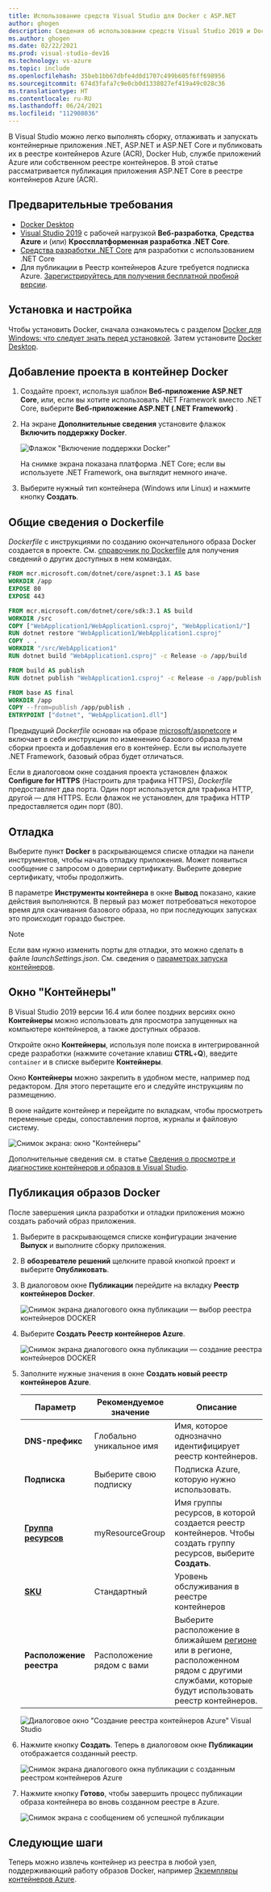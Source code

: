 ```yaml
---
title: Использование средств Visual Studio для Docker с ASP.NET
author: ghogen
description: Сведения об использовании средств Visual Studio 2019 и Docker для Windows
ms.author: ghogen
ms.date: 02/22/2021
ms.prod: visual-studio-dev16
ms.technology: vs-azure
ms.topic: include
ms.openlocfilehash: 35beb1bb67dbfe4d0d1707c499b605f6ff698956
ms.sourcegitcommit: 674d3fafa7c9e0cb0d1338027ef419a49c028c36
ms.translationtype: HT
ms.contentlocale: ru-RU
ms.lasthandoff: 06/24/2021
ms.locfileid: "112908036"
---
```

В Visual Studio можно легко выполнять сборку, отлаживать и запускать контейнерные приложения .NET, ASP.NET и ASP.NET Core и публиковать их в реестре контейнеров Azure (ACR), Docker Hub, службе приложений Azure или собственном реестре контейнеров. В этой статье рассматривается публикация приложения ASP.NET Core в реестре контейнеров Azure (ACR).

## <a name="prerequisites"></a>Предварительные требования

* [Docker Desktop](https://hub.docker.com/editions/community/docker-ce-desktop-windows)
* [Visual Studio 2019](https://visualstudio.microsoft.com/downloads) с рабочей нагрузкой **Веб-разработка**, **Средства Azure** и (или) **Кроссплатформенная разработка .NET Core**.
* [Средства разработки .NET Core](https://dotnet.microsoft.com/download/dotnet-core/) для разработки с использованием .NET Core
* Для публикации в Реестр контейнеров Azure требуется подписка Azure. [Зарегистрируйтесь для получения бесплатной пробной версии](https://azure.microsoft.com/free/dotnet/).

## <a name="installation-and-setup"></a>Установка и настройка

Чтобы установить Docker, сначала ознакомьтесь с разделом [Docker для Windows: что следует знать перед установкой](https://docs.docker.com/docker-for-windows/install/#what-to-know-before-you-install). Затем установите [Docker Desktop](https://hub.docker.com/editions/community/docker-ce-desktop-windows).

## <a name="add-a-project-to-a-docker-container"></a>Добавление проекта в контейнер Docker

1. Создайте проект, используя шаблон **Веб-приложение ASP.NET Core**, или, если вы хотите использовать .NET Framework вместо .NET Core, выберите **Веб-приложение ASP.NET (.NET Framework)** .
1. На экране **Дополнительные сведения** установите флажок **Включить поддержку Docker**.

   ![Флажок "Включение поддержки Docker"](../../media/container-tools/vs-2019/webapp-additional-information-31-docker.png)

   На снимке экрана показана платформа .NET Core; если вы используете .NET Framework, она выглядит немного иначе.

1. Выберите нужный тип контейнера (Windows или Linux) и нажмите кнопку **Создать**.

## <a name="dockerfile-overview"></a>Общие сведения о Dockerfile

*Dockerfile* с инструкциями по созданию окончательного образа Docker создается в проекте. См. [справочник по Dockerfile](https://docs.docker.com/engine/reference/builder/) для получения сведений о других доступных в нем командах.

```dockerfile
FROM mcr.microsoft.com/dotnet/core/aspnet:3.1 AS base
WORKDIR /app
EXPOSE 80
EXPOSE 443

FROM mcr.microsoft.com/dotnet/core/sdk:3.1 AS build
WORKDIR /src
COPY ["WebApplication1/WebApplication1.csproj", "WebApplication1/"]
RUN dotnet restore "WebApplication1/WebApplication1.csproj"
COPY . .
WORKDIR "/src/WebApplication1"
RUN dotnet build "WebApplication1.csproj" -c Release -o /app/build

FROM build AS publish
RUN dotnet publish "WebApplication1.csproj" -c Release -o /app/publish

FROM base AS final
WORKDIR /app
COPY --from=publish /app/publish .
ENTRYPOINT ["dotnet", "WebApplication1.dll"]
```

Предыдущий *Dockerfile* основан на образе [microsoft/aspnetcore](https://hub.docker.com/r/microsoft/aspnetcore/) и включает в себя инструкции по изменению базового образа путем сборки проекта и добавления его в контейнер. Если вы используете .NET Framework, базовый образ будет отличаться.

Если в диалоговом окне создания проекта установлен флажок **Configure for HTTPS** (Настроить для трафика HTTPS), *Dockerfile* предоставляет два порта. Один порт используется для трафика HTTP, другой — для HTTPS. Если флажок не установлен, для трафика HTTP предоставляется один порт (80).

## <a name="debug"></a>Отладка

Выберите пункт **Docker** в раскрывающемся списке отладки на панели инструментов, чтобы начать отладку приложения. Может появиться сообщение с запросом о доверии сертификату. Выберите доверие сертификату, чтобы продолжить.

В параметре **Инструменты контейнера** в окне **Вывод** показано, какие действия выполняются. В первый раз может потребоваться некоторое время для скачивания базового образа, но при последующих запусках это происходит гораздо быстрее.

>[!NOTE]
> Если вам нужно изменить порты для отладки, это можно сделать в файле *launchSettings.json*. См. сведения о [параметрах запуска контейнеров](../../container-launch-settings.md).

## <a name="containers-window"></a>Окно "Контейнеры"

В Visual Studio 2019 версии 16.4 или более поздних версиях окно **Контейнеры** можно использовать для просмотра запущенных на компьютере контейнеров, а также доступных образов.

Откройте окно **Контейнеры**, используя поле поиска в интегрированной среде разработки (нажмите сочетание клавиш **CTRL**+**Q**), введите `container` и в списке выберите **Контейнеры**.

Окно **Контейнеры** можно закрепить в удобном месте, например под редактором. Для этого перетащите его и следуйте инструкциям по размещению.

В окне найдите контейнер и перейдите по вкладкам, чтобы просмотреть переменные среды, сопоставления портов, журналы и файловую систему.

![Снимок экрана: окно "Контейнеры"](../../media/overview/vs-2019/container-tools-window.png)

Дополнительные сведения см. в статье [Сведения о просмотре и диагностике контейнеров и образов в Visual Studio](../../view-and-diagnose-containers.md).

## <a name="publish-docker-images"></a>Публикация образов Docker

После завершения цикла разработки и отладки приложения можно создать рабочий образ приложения.

1. Выберите в раскрывающемся списке конфигурации значение **Выпуск** и выполните сборку приложения.
1. В **обозревателе решений** щелкните правой кнопкой проект и выберите **Опубликовать**.
1. В диалоговом окне **Публикации** перейдите на вкладку **Реестр контейнеров Docker**.

   ![Снимок экрана диалогового окна публикации — выбор реестра контейнеров DOCKER](../../media/container-tools/vs-2019/docker-container-registry.png)

1. Выберите **Создать Реестр контейнеров Azure**.

   ![Снимок экрана диалогового окна публикации — создание реестра контейнеров DOCKER](../../media/container-tools/vs-2019/select-existing-or-create-new-azure-container-registry.png)

1. Заполните нужные значения в окне **Создать новый реестр контейнеров Azure**.

    | Параметр      | Рекомендуемое значение  | Описание                                |
    | ------------ |  ------- | -------------------------------------------------- |
    | **DNS-префикс** | Глобально уникальное имя | Имя, которое однозначно идентифицирует реестр контейнеров. |
    | **Подписка** | Выберите свою подписку | Подписка Azure, которую нужно использовать. |
    | **[Группа ресурсов](/azure/azure-resource-manager/resource-group-overview)** | myResourceGroup |  Имя группы ресурсов, в которой создается реестр контейнеров. Чтобы создать группу ресурсов, выберите **Создать**.|
    | **[SKU](/azure/container-registry/container-registry-skus)** | Стандартный | Уровень обслуживания в реестре контейнеров  |
    | **Расположение реестра** | Расположение рядом с вами | Выберите расположение в ближайшем [регионе](https://azure.microsoft.com/regions/) или в регионе, расположенном рядом с другими службами, которые будут использовать реестр контейнеров. |

    ![Диалоговое окно "Создание реестра контейнеров Azure" Visual Studio][0]

1. Нажмите кнопку **Создать**. Теперь в диалоговом окне **Публикации** отображается созданный реестр.

   ![Снимок экрана диалогового окна публикации с созданным реестром контейнеров Azure](../../media/container-tools/vs-2019/created-azure-container-registry.png)

1. Нажмите кнопку **Готово**, чтобы завершить процесс публикации образа контейнера во вновь созданном реестре в Azure.

   ![Снимок экрана с сообщением об успешной публикации](../../media/container-tools/vs-2019/publish-succeeded.png)

## <a name="next-steps"></a>Следующие шаги

Теперь можно извлечь контейнер из реестра в любой узел, поддерживающий работу образов Docker, например [Экземпляры контейнеров Azure](/azure/container-instances/container-instances-tutorial-deploy-app).

[0]:../../media/hosting-web-apps-in-docker/vs-acr-provisioning-dialog-2019.png
